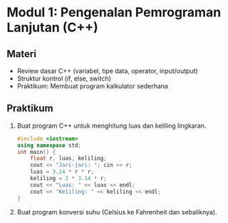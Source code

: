 # Modul 1: Pengenalan Pemrograman Lanjutan (C++)

## Materi
- Review dasar C++ (variabel, tipe data, operator, input/output)
- Struktur kontrol (if, else, switch)
- Praktikum: Membuat program kalkulator sederhana

## Praktikum
1. Buat program C++ untuk menghitung luas dan keliling lingkaran.
   ```cpp
   #include <iostream>
   using namespace std;
   int main() {
       float r, luas, keliling;
       cout << "Jari-jari: "; cin >> r;
       luas = 3.14 * r * r;
       keliling = 2 * 3.14 * r;
       cout << "Luas: " << luas << endl;
       cout << "Keliling: " << keliling << endl;
   }
   ```
2. Buat program konversi suhu (Celsius ke Fahrenheit dan sebaliknya). 